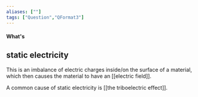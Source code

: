 ```yaml
---
aliases: [""]
tags: ["Question","QFormat3"]
---
```


#### What's
## static electricity
This is an imbalance of electric charges inside/on the surface of a material, which then causes the material to have an [[electric field]].

A common cause of static electricity is [[the triboelectric effect]].